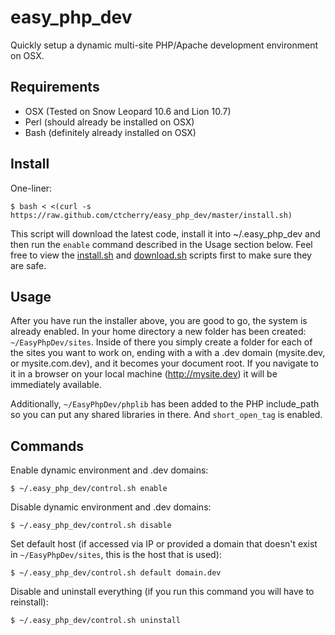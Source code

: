 easy_php_dev
============

Quickly setup a dynamic multi-site PHP/Apache development environment on OSX.

Requirements
------------

- OSX (Tested on Snow Leopard 10.6 and Lion 10.7)
- Perl (should already be installed on OSX)
- Bash (definitely already installed on OSX)

Install
-------

One-liner:

`$ bash < <(curl -s https://raw.github.com/ctcherry/easy_php_dev/master/install.sh)`

This script will download the latest code, install it into ~/.easy_php_dev and then run the `enable` command described in the Usage section below. Feel free to view the [install.sh](https://github.com/ctcherry/easy_php_dev/blob/master/install.sh) and [download.sh](https://github.com/ctcherry/easy_php_dev/blob/master/download.sh) scripts first to make sure they are safe.

Usage
-----

After you have run the installer above, you are good to go, the system is already enabled. In your home directory a new folder has been created: `~/EasyPhpDev/sites`. Inside of there you simply create a folder for each of the sites you want to work on, ending with a with a .dev domain (mysite.dev, or mysite.com.dev), and it becomes your document root. If you navigate to it in a browser on your local machine (http://mysite.dev) it will be immediately available.

Additionally, `~/EasyPhpDev/phplib` has been added to the PHP include_path so you can put any shared libraries in there. And `short_open_tag` is enabled.

Commands
--------

Enable dynamic environment and .dev domains:

`$ ~/.easy_php_dev/control.sh enable`

Disable dynamic environment and .dev domains:

`$ ~/.easy_php_dev/control.sh disable`

Set default host (if accessed via IP or provided a domain that doesn't exist in `~/EasyPhpDev/sites`, this is the host that is used):

`$ ~/.easy_php_dev/control.sh default domain.dev`

Disable and uninstall everything (if you run this command you will have to reinstall):

`$ ~/.easy_php_dev/control.sh uninstall`